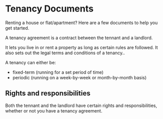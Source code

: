 # Tenancy Documents
Renting a house or flat/apartment? Here are a few documents to help you get started.

A tenancy agreement is a contract between the tennant and a landlord.

It lets you live in or rent a property as long as certain rules are followed. It also sets out the legal terms and conditions of a tenancy..

A tenancy can either be:  
* fixed-term (running for a set period of time)
* periodic (running on a week-by-week or month-by-month basis)

## Rights and responsibilities
Both the tennant and the landlord have certain rights and responsibilities, whether or not you have a tenancy agreement.
